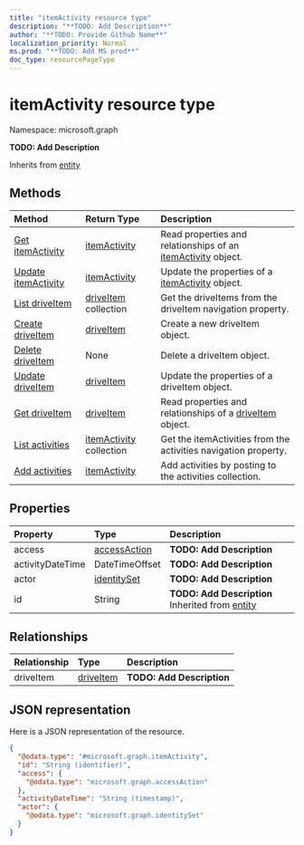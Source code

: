 ```yaml
---
title: "itemActivity resource type"
description: "**TODO: Add Description**"
author: "**TODO: Provide Github Name**"
localization_priority: Normal
ms.prod: "**TODO: Add MS prod**"
doc_type: resourcePageType
---
```


# itemActivity resource type


Namespace: microsoft.graph

**TODO: Add Description**


Inherits from [entity](../resources/entity.md)

## Methods
|Method|Return Type|Description|
|:---|:---|:---|
|[Get itemActivity](../api/itemactivity-get.md)|[itemActivity](../resources/itemactivity.md)|Read properties and relationships of an [itemActivity](../resources/itemactivity.md) object.|
|[Update itemActivity](../api/itemactivity-update.md)|[itemActivity](../resources/itemactivity.md)|Update the properties of a [itemActivity](../resources/itemactivity.md) object.|
|[List driveItem](../api/itemactivity-list-driveitem.md)|[driveItem](../resources/driveitem.md) collection|Get the driveItems from the driveItem navigation property.|
|[Create driveItem](../api/itemactivity-post-driveitem.md)|[driveItem](../resources/driveitem.md)|Create a new driveItem object.|
|[Delete driveItem](../api/itemactivity-delete-driveitem.md)|None|Delete a driveItem object.|
|[Update driveItem](../api/itemactivity-update-driveitem.md)|[driveItem](../resources/driveitem.md)|Update the properties of a driveItem object.|
|[Get driveItem](../api/driveitem-get.md)|[driveItem](../resources/driveitem.md)|Read properties and relationships of a [driveItem](../resources/driveitem.md) object.|
|[List activities](../api/itemactivitystat-list-activities.md)|[itemActivity](../resources/itemactivity.md) collection|Get the itemActivities from the activities navigation property.|
|[Add activities](../api/itemactivitystat-post-activities.md)|[itemActivity](../resources/itemactivity.md)|Add activities by posting to the activities collection.|

## Properties
|Property|Type|Description|
|:---|:---|:---|
|access|[accessAction](../resources/accessaction.md)|**TODO: Add Description**|
|activityDateTime|DateTimeOffset|**TODO: Add Description**|
|actor|[identitySet](../resources/identityset.md)|**TODO: Add Description**|
|id|String|**TODO: Add Description** Inherited from [entity](../resources/entity.md)|

## Relationships
|Relationship|Type|Description|
|:---|:---|:---|
|driveItem|[driveItem](../resources/driveitem.md)|**TODO: Add Description**|

## JSON representation
Here is a JSON representation of the resource.
<!-- {
  "blockType": "resource",
  "keyProperty": "id",
  "@odata.type": "microsoft.graph.itemActivity",
  "baseType": "microsoft.graph.entity",
  "openType": true
}
-->
``` json
{
  "@odata.type": "#microsoft.graph.itemActivity",
  "id": "String (identifier)",
  "access": {
    "@odata.type": "microsoft.graph.accessAction"
  },
  "activityDateTime": "String (timestamp)",
  "actor": {
    "@odata.type": "microsoft.graph.identitySet"
  }
}
```

